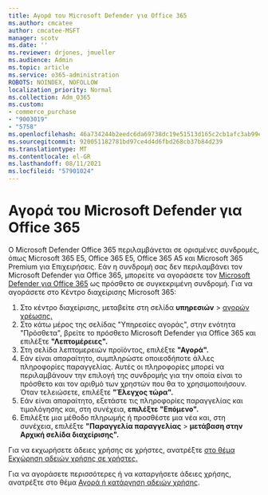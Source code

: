 ```yaml
---
title: Αγορά του Microsoft Defender για Office 365
ms.author: cmcatee
author: cmcatee-MSFT
manager: scotv
ms.date: ''
ms.reviewer: drjones, jmueller
ms.audience: Admin
ms.topic: article
ms.service: o365-administration
ROBOTS: NOINDEX, NOFOLLOW
localization_priority: Normal
ms.collection: Adm_O365
ms.custom:
- commerce_purchase
- "9003019"
- "5758"
ms.openlocfilehash: 46a734244b2eedc6da69738dc19e51513d165c2cb1afc3ab99e91a856e20f674
ms.sourcegitcommit: 920051182781bd97ce4d4d6fbd268cb37b84d239
ms.translationtype: MT
ms.contentlocale: el-GR
ms.lasthandoff: 08/11/2021
ms.locfileid: "57901024"
---
```

# <a name="purchase-microsoft-defender-for-office-365"></a>Αγορά του Microsoft Defender για Office 365

Ο Microsoft Defender Office 365 περιλαμβάνεται σε ορισμένες συνδρομές, όπως Microsoft 365 E5, Office 365 E5, Office 365 A5 και Microsoft 365 Premium για Επιχειρήσεις. Εάν η συνδρομή σας δεν περιλαμβάνει τον Microsoft Defender για Office 365, μπορείτε να αγοράσετε τον [Microsoft Defender για Office 365](https://docs.microsoft.com/microsoft-365/security/office-365-security/office-365-atp) ως πρόσθετο σε συγκεκριμένη συνδρομή. Για να αγοράσετε στο Κέντρο διαχείρισης Microsoft 365:

1. Στο κέντρο διαχείρισης, μεταβείτε στη σελίδα **υπηρεσιών**  >  [αγορών χρέωσης.](https://go.microsoft.com/fwlink/p/?linkid=868433)
2. Στο κάτω μέρος  της σελίδας "Υπηρεσίες αγοράς", στην ενότητα "Πρόσθετα", βρείτε το πρόσθετο Microsoft Defender για Office 365 και επιλέξτε **"Λεπτομέρειες".** 
3. Στη σελίδα λεπτομερειών προϊόντος, επιλέξτε **"Αγορά".**
4. Εάν είναι απαραίτητο, συμπληρώστε οποιεσδήποτε άλλες πληροφορίες παραγγελίας. Αυτές οι πληροφορίες μπορεί να περιλαμβάνουν την επιλογή της συνδρομής για την οποία είναι το πρόσθετο και τον αριθμό των χρηστών που θα το χρησιμοποιήσουν. Όταν τελειώσετε, επιλέξτε **"Έλεγχος τώρα".**
5. Εάν είναι απαραίτητο, εξετάστε τις πληροφορίες παραγγελίας και τιμολόγησης και, στη συνέχεια, **επιλέξτε "Επόμενο".**
6. Επιλέξτε μια μέθοδο πληρωμής ή προσθέστε μια νέα και, στη συνέχεια, επιλέξτε **"Παραγγελία παραγγελίας**  >  **μετάβαση στην Αρχική σελίδα διαχείρισης".**

Για να εκχωρήσετε άδειες χρήσης σε χρήστες, ανατρέξτε [στο θέμα Εκχώρηση αδειών χρήσης σε χρήστες.](https://docs.microsoft.com/microsoft-365/admin/manage/assign-licenses-to-users)

Για να αγοράσετε περισσότερες ή να καταργήσετε άδειες χρήσης, ανατρέξτε στο θέμα [Αγορά ή κατάργηση αδειών χρήσης](https://docs.microsoft.com/microsoft-365/commerce/licenses/buy-licenses#buy-or-remove-licenses-for-your-business-subscription).